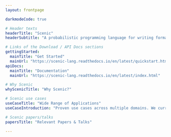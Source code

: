 ```yaml
---
layout: frontpage

darkmodeCode: true

# Header texts
headerTitle: "Scenic"
headerSubtitle: "A probabilistic programming language for writing formal models of the environments of cyber-physical systems."

# Links of the Download / API Docs sections
gettingStarted:
  mainTitle: "Get Started"
  mainUrl: "https://scenic-lang.readthedocs.io/en/latest/quickstart.html"
apiDocs:
  mainTitle: "Documentation"
  mainUrl: "https://scenic-lang.readthedocs.io/en/latest/index.html"

# Why Scenic
whyScenicTitle: "Why Scenic?"

# Scenic use cases
useCaseTitle: "Wide Range of Applications"
useCaseIntroduction: "Proven use cases across multiple domains. We currently support several simulators by default in Scenic. If you have a new domain interface, let us know!"

# Scenic papers/talks
papersTitle: "Relevant Papers & Talks"

---
```

